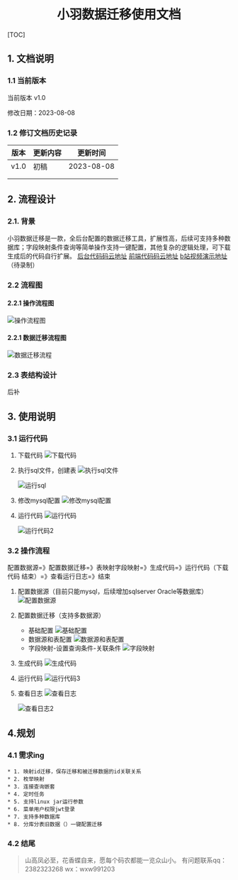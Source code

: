 <center><h1>小羽数据迁移使用文档</h1></center>

[TOC]

## 1. 文档说明

### 1.1 当前版本

当前版本 v1.0

修改日期：2023-08-08

### 1.2 修订文档历史记录

| 版本   | 更新内容 | 更新时间       |
|------|------|------------|
| v1.0 | 初稿   | 2023-08-08 |
|      |      |            |
|      |      |            |

## 2. 流程设计

### 2.1. 背景

小羽数据迁移是一款，全后台配置的数据迁移工具，扩展性高，后续可支持多种数据库；字段映射条件查询等简单操作支持一键配置，其他复杂的逻辑处理，可下载生成后的代码自行扩展。
[后台代码码云地址](https://gitee.com/wu_xiang_wei/xy-dash)     [前端代码码云地址](https://gitee.com/wu_xiang_wei/xy-dash-admin)    [b站视频演示地址](https://gitee.com/wu_xiang_wei/xy-dash)（待录制）

### 2.2 流程图

#### 2.2.1 操作流程图

![操作流程图](src/main/resources/static/picture/操作流程图.png)

#### 2.2.1 数据迁移流程图

![数据迁移流程](src/main/resources/static/picture/数据迁移流程.png)

### 2.3 表结构设计

后补

## 3. 使用说明

### 3.1 运行代码

1. 下载代码
   ![下载代码](src/main/resources/static/picture/下载代码.png)

2. 执行sql文件，创建表
   ![执行sql文件](src/main/resources/static/picture/执行sql文件.png)

   ![运行sql](src/main/resources/static/picture/运行sql.png)

3. 修改mysql配置
   ![修改mysql配置](src/main/resources/static/picture/修改mysql配置.png)
5. 运行代码
   ![运行代码](src/main/resources/static/picture/运行代码.png)

   ![运行代码2](src/main/resources/static/picture/运行代码2.png)

   

### 3.2 操作流程

配置数据源=》配置数据迁移=》表映射字段映射=》生成代码=》运行代码（下载代码 结束）=》查看运行日志=》结束

1. 配置数据源（目前只能mysql，后续增加sqlserver Oracle等数据库）
   ![配置数据源](src/main/resources/static/picture/配置数据源.png)
2. 配置数据迁移（支持多数据源）
   * 基础配置
     ![基础配置](src/main/resources/static/picture/基础配置.png)
   * 数据源和表配置
     ![数据源和表配置](src/main/resources/static/picture/数据源和表配置.png)
   * 字段映射-设置查询条件-关联条件
     ![字段映射](src/main/resources/static/picture/字段映射.png)

3. 生成代码
   ![生成代码](src/main/resources/static/picture/生成代码.png)

4. 运行代码
   ![运行代码3](src/main/resources/static/picture/运行代码3.png)

5. 查看日志
   ![查看日志](src/main/resources/static/picture/查看日志.png)

   ![查看日志2](src/main/resources/static/picture/查看日志2.png)

## 4.规划
### 4.1 需求ing

```
* 1. 映射id迁移，保存迁移和被迁移数据的id关联关系
* 2. 枚举映射
* 3. 连接查询嵌套 
* 4. 定时任务
* 5. 支持linux jar运行参数
* 6. 菜单用户权限jwt登录
* 7. 支持多种数据库
* 8. 分库分表旧数据（）一键配置迁移
```

### 4.2 结尾

> 山高凤必至，花香蝶自来，愿每个码农都能一览众山小。
> 有问题联系qq：2382323268 wx：wxw991203